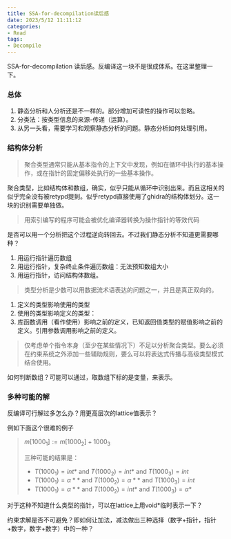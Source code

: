 ```yaml
---
title: SSA-for-decompilation读后感
date: 2023/5/12 11:11:12
categories:
- Read
tags:
- Decompile
---
```


SSA-for-decompilation 读后感。反编译这一块不是很成体系。在这里整理一下。

<!-- more -->

### 总体

1. 静态分析和人分析还是不一样的。部分增加可读性的操作可以忽略。
1. 分类法：按类型信息的来源-传递（运算）。
1. 从另一头看，需要学习和观察静态分析的问题。静态分析如何处理引用。

### 结构体分析

> 聚合类型通常只能从基本指令的上下文中发现，例如在循环中执行的基本操作，或在指针的固定偏移处执行的一些基本操作。

聚合类型，比如结构体和数组，确实，似乎只能从循环中识别出来。而且这相关的似乎完全没有被retypd提到。似乎retypd直接使用了ghidra的结构体划分。这一块的识别需要单独做。


> 用索引编写的程序可能会被优化编译器转换为操作指针的等效代码

是否可以用一个分析把这个过程逆向转回去。不过我们静态分析不知道更需要哪种？

1. 用运行指针遍历数组
1. 用运行指针，复杂终止条件遍历数组：无法预知数组大小
1. 用运行指针，访问结构体数组。

> 类型分析是少数可以用数据流术语表达的问题之一，并且是真正双向的。
1. 定义的类型影响使用的类型
1. 使用的类型影响定义的类型：
1. 库函数调用（看作使用）影响之前的定义，已知返回值类型的赋值影响之前的定义。引用参数调用影响之前的定义。

> 仅考虑单个指令本身（至少在某些情况下）不足以分析聚合类型。要么必须在约束系统之外添加一些辅助规则，要么可以将表达式传播与高级类型模式结合使用。

如何判断数组？可能可以通过，取数组下标的是变量，来表示。


### 多种可能的解

反编译可行解过多怎么办？用更高层次的lattice值表示？

例如下面这个很难的例子

> 
> $m[1000_1] := m[1000_2] + 1000_3$
> 
> 三种可能的结果是：
> 
> -  $T (1000_1) = int*$ and $T (1000_2) = int*$ and $T (1000_3) = int$
> - $T (1000_1) = α**$ and $T (1000_2) = α**$ and $T (1000_3) = int$
> - $T (1000_1) = α**$ and $T (1000_2) = int*$ and $T (1000_3) = α*$

对于这种不知道什么类型的指针，可以在lattice上用void*临时表示一下？

约束求解是否不可避免？即如何让加法，减法做出三种选择（数字+指针，指针+数字，数字+数字）中的一种？

